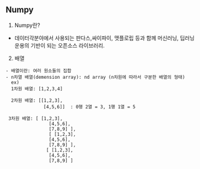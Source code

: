 ## Numpy

1. Numpy란?
  + 데이터각분야에서 사용되는 판다스,싸이파이, 맷플로립 등과 함께 머신러닝, 딥러닝 운용의 기반이 되는 오픈소스 라이브러리.
  
2. 배열
  ```
  - 배열이란: 여러 원소들의 집합
  - n차열 배열(demension array): nd array (n차원에 따라서 구분한 배열의 형태)
    ex)
    1차원 배열: [1,2,3,4]
    
    2차원 배열: [[1,2,3],
                [4,5,6]]  : 0행 2열 = 3, 1행 1열 = 5
   
   3차원 배열: [ [1,2,3],
                  [4,5,6],
                  [7,8,9] ],
                  [ [1,2,3],
                  [4,5,6],
                  [7,8,9] ],
                 [ [1,2,3],
                  [4,5,6],
                  [7,8,9] ]
  ```
